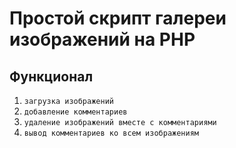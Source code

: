 # Простой скрипт галереи изображений на PHP

## Функционал

1. `загрузка изображений`
2. `добавление комментариев`
3. `удаление изображений вместе с комментариями`
4. `вывод комментариев ко всем изображениям`

